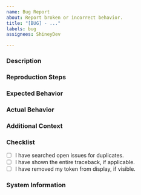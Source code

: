 ```yaml
---
name: Bug Report
about: Report broken or incorrect behavior.
title: "[BUG] - ..."
labels: bug
assignees: ShineyDev

---
```


### Description
<!-- a clear description of what the bug is. -->

### Reproduction Steps
<!-- steps to reproduce this bug, try to make this as detailed as possible. -->

### Expected Behavior
<!-- a clear description of what you expected to happen. -->

### Actual Behavior
<!-- a clear description of what actually happened. -->
<!-- if there is a traceback, please paste the entire thing. -->

### Additional Context
<!-- add any other context about the feature request here. -->

### Checklist
<!-- put an x inside [ ] to check it, like so: [x] -->

- [ ] I have searched open issues for duplicates.
- [ ] I have shown the entire traceback, if applicable.
- [ ] I have removed my token from display, if visible.

### System Information
<!-- run `py -m github --version` and paste the response here -->
